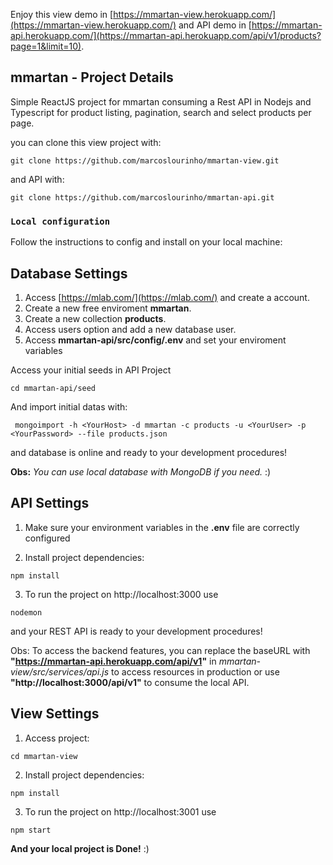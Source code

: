 Enjoy this view demo in [https://mmartan-view.herokuapp.com/](https://mmartan-view.herokuapp.com/)
and API demo in [https://mmartan-api.herokuapp.com/](https://mmartan-api.herokuapp.com/api/v1/products?page=1&limit=10).

## mmartan - Project Details

Simple ReactJS project for mmartan consuming a Rest API in Nodejs and Typescript for product listing, pagination, search and select products per page.

you can clone this view project with:
````
git clone https://github.com/marcoslourinho/mmartan-view.git
````
and API with:
````
git clone https://github.com/marcoslourinho/mmartan-api.git
````

### `Local configuration`
Follow the instructions to config and install on your local machine:

## Database Settings

1. Access [https://mlab.com/](https://mlab.com/) and create a account.
2. Create a new free enviroment **mmartan**.
3. Create a new collection **products**.
4. Access users option and add a new database user.
5. Access **mmartan-api/src/config/.env** and set your enviroment variables

Access your initial seeds in API Project

````
cd mmartan-api/seed
````

And import initial datas with:

````
 mongoimport -h <YourHost> -d mmartan -c products -u <YourUser> -p <YourPassword> --file products.json
````

and database is online and ready to your development procedures!

**Obs:** *You can use local database with MongoDB if you need.* :)


## API Settings

1. Make sure your environment variables in the **.env** file are correctly configured

2. Install project dependencies:

````
npm install
````

3. To run the project on http://localhost:3000 use

````
nodemon
````

and your REST API is ready to your development procedures!

Obs: To access the backend features, you can replace the baseURL with **"https://mmartan-api.herokuapp.com/api/v1"** in *mmartan-view/src/services/api.js* to access resources in production or use **"http://localhost:3000/api/v1"** to consume the local API.


## View Settings

1. Access project:
````
cd mmartan-view
````

2. Install project dependencies:
````
npm install
````

3. To run the project on http://localhost:3001 use
````
npm start
````

**And your local project is Done!** :)

